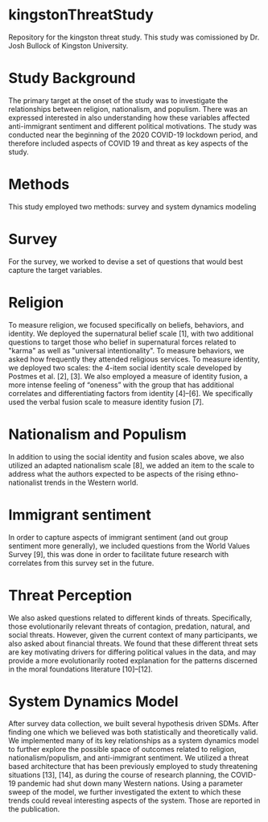 # kingstonThreatStudy
Repository for the kingston threat study.
This study was comissioned by Dr. Josh Bullock of Kingston University.

# Study Background
The primary target at the onset of the study was to investigate the relationships between religion, nationalism, and populism. There was an expressed interested in also understanding how these variables affected anti-immigrant sentiment and different political motivations. The study was conducted near the beginning of the 2020 COVID-19 lockdown period, and therefore included aspects of COVID 19 and threat as key aspects of the study. 

# Methods
This study employed two methods: survey and system dynamics modeling

# Survey
For the survey, we worked to devise a set of questions that would best capture the target variables. 
# Religion
To measure religion, we focused specifically on beliefs, behaviors, and identity. We deployed the supernatural belief scale [1], with two additional questions to target those who belief in supernatural forces related to "karma" as well as "universal intentionality". To measure behaviors, we asked how frequently they attended religious services. To measure identity, we deployed two scales: the 4-item social identity scale developed by Postmes et al. [2], [3]. We also employed a measure of identity fusion, a more intense feeling of “oneness” with the group that has additional correlates and differentiating factors from identity [4]–[6]. We specifically used the verbal fusion scale to measure identity fusion [7].
# Nationalism and Populism
In addition to using the social identity and fusion scales above, we also utilized an adapted nationalism scale [8], we added an item to the scale to address what the authors expected to be aspects of the rising ethno-nationalist trends in the Western world. 
# Immigrant sentiment
In order to capture aspects of immigrant sentiment (and out group sentiment more generally), we included questions from the World Values Survey [9], this was done in order to facilitate future research with correlates from this survey set in the future. 
# Threat Perception
We also asked questions related to different kinds of threats. Specifically, those evolutionarily relevant threats of contagion, predation, natural, and social threats. However, given the current context of many participants, we also asked about financial threats. 
We found that these different threat sets are key motivating drivers for differing political values in the data, and may provide a more evolutionarily rooted explanation for the patterns discerned in the moral foundations literature [10]–[12].

# System Dynamics Model
After survey data collection, we built several hypothesis driven SDMs. After finding one which we believed was both statistically and theoretically valid. We implemented many of its key relationships as a system dynamics model to further explore the possible space of outcomes related to religion, nationalism/populism, and anti-immigrant sentiment. We utilized a threat based architecture that has been previously employed to study threatening situations [13], [14], as during the course of research planning, the COVID-19 pandemic had shut down many Western nations. 
Using a parameter sweep of the model, we further investigated the extent to which these trends could reveal interesting aspects of the system. Those are reported in the publication. 
